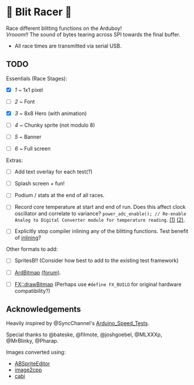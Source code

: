 # 🏁 Blit Racer 🏁

Race different blitting functions on the Arduboy!  
_Vrooom!!_ The sound of bytes tearing across SPI towards the final buffer. 

- All race times are transmitted via serial USB.


## TODO

Essentials (Race Stages):

- [x] *1* ~ 1x1 pixel
- [ ] *2* ~ Font
- [x] *3* ~ 8x8 Hero (with animation)
- [ ] *4* ~ Chunky sprite (not modulo 8)
- [ ] *5* ~ Banner
- [ ] *6* ~ Full screen


Extras:

- [ ] Add text overlay for each test(?)
- [ ] Splash screen + fun!
- [ ] Podium / stats at the end of all races.
- [ ] Record core temperature at start and end of run. Does this affect clock oscillator and correlate to variance? `power_adc_enable(); // Re-enable Analog to Digital Converter module for temperature reading`. [(1)](http://web.archive.org/web/20180820131636/http://www.narkidae.com/research/atmega-core-temperature-sensor/) [(2)](https://github.com/MLXXXp/Arduboy2/pull/8/commits/c962257488bc4c8e7f12c66cfcd9e91990151b39).
- [ ] Explicitly stop compiler inlining any of the blitting functions. Test benefit of [inlining](https://www.youtube.com/watch?v=kmHyRaiJLpQ)? 



Other formats to add:

- [ ] SpritesB!! (Consider how best to add to the existing test framework)
- [ ] [ArdBitmap](https://github.com/igvina/ArdBitmap) [(forum)](https://community.arduboy.com/t/ardbitmap-bitmap-library-tools/2631).
- [ ] [FX::drawBitmap](https://github.com/MrBlinky/Arduboy-homemade-package/blob/694837952dbfb74ea8326cf009717cccf530b78b/board-package-source/libraries/ArduboyFX/src/ArduboyFX.h#L42-L64) (Perhaps use `#define FX_BUILD` for original hardware compatibility?)


## Acknowledgements

Heavily inspired by @SyncChannel's [Arduino_Speed_Tests](https://gist.github.com/SyncChannel/1e509ae9e8a34cc1e56a).

Special thanks to @bateske, @filmote, @joshgoebel, @MLXXXp, @MrBlinky, @Pharap.

Images converted using:

 - [ABSpriteEditor](https://github.com/Pharap/ABSpriteEditor)
 - [image2cpp](http://javl.github.io/image2cpp/)
 - [cabi](https://github.com/MLXXXp/Arduboy2/tree/master/extras/cabi)